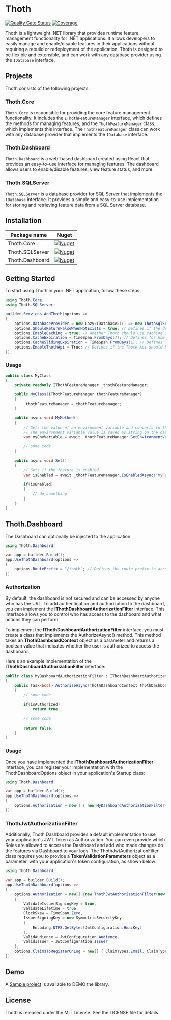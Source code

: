 # Thoth

[![Quality Gate Status](https://sonarcloud.io/api/project_badges/measure?project=hugolamounier_Thoth&metric=alert_status)](https://sonarcloud.io/summary/new_code?id=hugolamounier_Thoth)
[![Coverage](https://sonarcloud.io/api/project_badges/measure?project=hugolamounier_Thoth&metric=coverage)](https://sonarcloud.io/summary/new_code?id=hugolamounier_Thoth)

Thoth is a lightweight .NET library that provides runtime feature management functionality for .NET applications. It allows developers to easily manage and enable/disable features in their applications without requiring a rebuild or redeployment of the application. Thoth is designed to be flexible and extensible, and can work with any database provider using the `IDatabase` interface.

## Projects

Thoth consists of the following projects:

### Thoth.Core

`Thoth.Core` is responsible for providing the core feature management functionality. It includes the `IThothFeatureManager` interface, which defines the methods for managing features, and the `ThothFeatureManager` class, which implements this interface. The `ThothFeatureManager` class can work with any database provider that implements the `IDatabase` interface.

### Thoth.Dashboard

`Thoth.Dashboard` is a web-based dashboard created using React that provides an easy-to-use interface for managing features. The dashboard allows users to enable/disable features, view feature status, and more.

### Thoth.SQLServer

`Thoth.SQLServer` is a database provider for SQL Server that implements the `IDatabase` interface. It provides a simple and easy-to-use implementation for storing and retrieving feature data from a SQL Server database.

## Installation

| Package name        | Nuget                                                                                                         |
|---------------------|---------------------------------------------------------------------------------------------------------------|
| Thoth.Core          | [![Nuget](https://img.shields.io/nuget/v/Thoth.Core)](https://www.nuget.org/packages/Thoth.Core/)             |
| Thoth.SQLServer     | [![Nuget](https://img.shields.io/nuget/v/Thoth.SQLServer)](https://www.nuget.org/packages/Thoth.SQLServer/)   |
| Thoth.Dashboard     | [![Nuget](https://img.shields.io/nuget/v/Thoth.Dashboard)](https://www.nuget.org/packages/Thoth.Dashboard/)   |


## Getting Started
To start using Thoth in your .NET application, follow these steps:

```c#
using Thoth.Core;
using Thoth.SQLServer;

builder.Services.AddThoth(options =>
{
    options.DatabaseProvider = new Lazy<IDatabase>(() => new ThothSqlServerProvider(builder.Configuration.GetConnectionString("SqlContext")) ); // Set database provider
    options.ShouldReturnFalseWhenNotExists = true; // Defines if the default value to a non-existent should be false or throw
    options.EnableCaching = true; // Whether Thoth should use caching strategies to improve performance. Optional.
    options.CacheExpiration = TimeSpan.FromDays(7); // Defines for how long feature flags are going to be cached in memory. Optional.
    options.CacheSlidingExpiration = TimeSpan.FromDays(1); // Defines for how long the feature flags will be cached without being accessed. Optional.
    options.EnableThothApi = True; // Defines if the Thoth Api should be exposed. This is required true when using Dashboard.
});
```

### Usage

```c#
public class MyClass
{
    private readonly IThothFeatureManager _thothFeatureManager;

    public MyClass(IThothFeatureManager thothFeatureManager)
    {
        _thothFeatureManager = thothFeatureManager;
    }
    
    public async void MyMethod()
    {
        // Gets the value of an environment variable and converts to the desired type.
        // The environment variable value is saved as string on the database.
        var myEnvVariable = await _thothFeatureManager.GetEnvironmentValueAsync<int>("MyFeatureName");
        
        // some code
    }
    
    public async void Set()
    {
        // Gets if the feature is enabled.
        var isEnabled = await _thothFeatureManager.IsEnabledAsync("MyFeatureFlagName");
        
        if(isEnabled)
        {
            // do something
        }
    }
}
```

## Thoth.Dashboard

The Dashboard can optionally be injected to the application:
```c#
using Thoth.Dashboard;

var app = builder.Build();
app.UseThothDashboard(options =>
{
    options.RoutePrefix = "/thoth"; // Defines the route prefix to access the dashboard. Optional.
});
```

### Authorization

By default, the dashboard is not secured and can be accessed by anyone who has the URL. To add authentication and authorization to the dashboard, you can implement the **IThothDashboardAuthorizationFilter** interface. This interface allows you to control who has access to the dashboard and what actions they can perform.

To implement the **IThothDashboardAuthorizationFilter** interface, you must create a class that implements the AuthorizeAsync() method. This method takes an **ThothDashboardContext** object as a parameter and returns a boolean value that indicates whether the user is authorized to access the dashboard.

Here's an example implementation of the **IThothDashboardAuthorizationFilter** interface:

```c#
public class MyDashboardAuthorizationFilter : IThothDashboardAuthorizationFilter
{
    public Task<bool> AuthorizeAsync(ThothDashboardContext thothDashboardContext)
    {
        // some code
        
        if(isAuthorized)
            return true;
        
        // some code
        
        return false;
    }
}
```

### Usage
Once you have implemented the **IThothDashboardAuthorizationFilter** interface, you can register your implementation with the ThothDashboardOptions object in your application's Startup class:

```c#
using Thoth.Dashboard;

var app = builder.Build();
app.UseThothDashboard(options =>
{
    options.Authorization = new[] { new MyDashboardAuthorizationFilter() };
});
```

### ThothJwtAuthorizationFilter
Additionally, Thoth.Dashboard provides a default implementation to use your application's JWT Token as Authorization.
You can even provide which Roles are allowed to access the Dashboard and add who made changes do the features via Dashboard to your logs.
The ThothJwtAuthorizationFilter class requires you to provide a **TokenValidationParameters** object as a parameter, with your application's token configuration, as shown below:

```c#
using Thoth.Dashboard;

var app = builder.Build();
app.UseThothDashboard(options =>
{
    options.Authorization = new[] {new ThothJwtAuthorizationFilter(new TokenValidationParameters
    {
        ValidateIssuerSigningKey = true,
        ValidateLifetime = true,
        ClockSkew = TimeSpan.Zero,
        IssuerSigningKey = new SymmetricSecurityKey
        (
            Encoding.UTF8.GetBytes(JwtConfiguration.HmacKey)
        ),
        ValidAudience = JwtConfiguration.Audience,
        ValidIssuer = JwtConfiguration.Issuer
    },
    options.ClaimsToRegisterOnLog = new[] { ClaimTypes.Email, ClaimTypes.NameIdentifier };
});
```

## Demo
A [Sample project](https://github.com/hugolamounier/Thoth/tree/master/Thoth.Sample) is available to DEMO the library.

## License
Thoth is released under the MIT License. See the LICENSE file for details.
